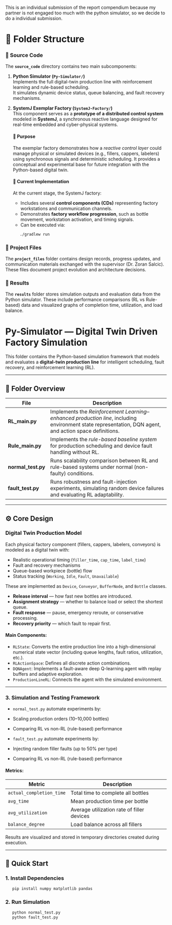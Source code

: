 This is an individual submission of the report compendium because my partner is not engaged too much with the python simulator, so we decide to do a individual submission.
# 📁 Folder Structure

### 🔹 Source Code
The **`source_code`** directory contains two main subcomponents:

1. **Python Simulator (`Py-Simulator/`)**  
   Implements the full digital-twin production line with reinforcement learning and rule-based scheduling.  
   It simulates dynamic device status, queue balancing, and fault recovery mechanisms.

2. **SystemJ Exemplar Factory (`SystemJ-Factory/`)**  
   This component serves as a **prototype of a distributed control system** modeled in **SystemJ**, a synchronous reactive language designed for real-time embedded and cyber-physical systems.
   #### 🎯 Purpose
    The exemplar factory demonstrates how a *reactive control layer* could manage physical or simulated devices (e.g., fillers, cappers, labelers) using synchronous signals and deterministic scheduling. It provides a conceptual and experimental base for future integration with the Python-based digital twin.
   #### 🧩 Current Implementation
    At the current stage, the SystemJ factory:
    - Includes several **control components (CDs)** representing factory workstations and communication channels.
    - Demonstrates **factory workflow progression**, such as bottle movement, workstation activation, and timing signals.
    - Can be executed via:
     ```bash
        ./gradlew run

### 🔹 Project Files
The **`project_files`** folder contains design records, progress updates, and communication materials exchanged with the supervisor (Dr. Zoran Salcic).
These files document project evolution and architecture decisions.

### 🔹 Results
The **`results`** folder stores simulation outputs and evaluation data from the Python simulator.
These include performance comparisons (RL vs Rule-based) data and visualized graphs of completion time, utilization, and load balance.

# Py-Simulator — Digital Twin Driven Factory Simulation

This folder contains the Python-based simulation framework that models and evaluates a **digital-twin production line** for intelligent scheduling, fault recovery, and reinforcement learning (RL).  

---

## 📂 Folder Overview

| File | Description |
|------|--------------|
| **RL_main.py** | Implements the *Reinforcement Learning–enhanced production line*, including environment state representation, DQN agent, and action space definitions. |
| **Rule_main.py** | Implements the *rule-based baseline system* for production scheduling and device fault handling without RL. |
| **normal_test.py** | Runs scalability comparison between RL and rule-based systems under normal (non-faulty) conditions. |
| **fault_test.py** | Runs robustness and fault-injection experiments, simulating random device failures and evaluating RL adaptability. |

---

## ⚙️ Core Design

### **Digital Twin Production Model**
Each physical factory component (fillers, cappers, labelers, conveyors) is modeled as a digital twin with:
- Realistic operational timing (`filler_time`, `cap_time`, `label_time`)
- Fault and recovery mechanisms
- Queue-based workpiece (bottle) flow
- Status tracking (`Working`, `Idle`, `Fault`, `Unavailable`)

These are implemented as `Device`, `Conveyor`, `BufferNode`, and `Bottle` classes.

- **Release interval** — how fast new bottles are introduced.
- **Assignment strategy** — whether to balance load or select the shortest queue.
- **Fault response** — pause, emergency reroute, or conservative processing.
- **Recovery priority** — which fault to repair first.

#### Main Components:
- `RLState`: Converts the entire production line into a high-dimensional numerical state vector (including queue lengths, fault ratios, utilization, etc.).
- `RLActionSpace`: Defines all discrete action combinations.
- `DQNAgent`: Implements a fault-aware deep Q-learning agent with replay buffers and adaptive exploration.
- `ProductionLineRL`: Connects the agent with the simulated environment.

---

### 3. **Simulation and Testing Framework**
- `normal_test.py` automate experiments by:
- Scaling production orders (10–10,000 bottles)
- Comparing RL vs non-RL (rule-based) performance

- `fault_test.py` automate experiments by:
- Injecting random filler faults (up to 50% per type)
- Comparing RL vs non-RL (rule-based) performance

#### Metrics:
| Metric | Description |
|---------|-------------|
| `actual_completion_time` | Total time to complete all bottles |
| `avg_time` | Mean production time per bottle |
| `avg_utilization` | Average utilization rate of filler devices |
| `balance_degree` | Load balance across all fillers |

Results are visualized and stored in temporary directories created during execution.

---

## 🚀 Quick Start

### 1. **Install Dependencies**
   ```bash
      pip install numpy matplotlib pandas
   ```

### 2. **Run Simulation**
   ```bash
      python normal_test.py
      python fault_test.py
   ```
